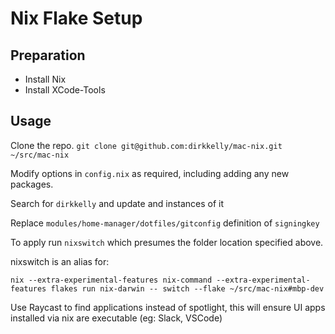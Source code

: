 # Nix Flake Setup

## Preparation

- Install Nix
- Install XCode-Tools

## Usage

Clone the repo. `git clone git@github.com:dirkkelly/mac-nix.git ~/src/mac-nix`

Modify options in `config.nix` as required, including adding any new packages.

Search for `dirkkelly` and update and instances of it

Replace `modules/home-manager/dotfiles/gitconfig` definition of `signingkey`

To apply run `nixswitch` which presumes the folder location specified above.

nixswitch is an alias for:

`nix --extra-experimental-features nix-command --extra-experimental-features flakes run nix-darwin -- switch --flake ~/src/mac-nix#mbp-dev`

Use Raycast to find applications instead of spotlight, this will ensure UI apps installed via nix are executable (eg: Slack, VSCode)

